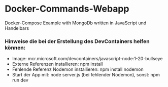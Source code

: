 # Docker-Commands-Webapp
Docker-Compose Example with MongoDb written in JavaScript und Handelbars

### Hinweise die bei der Erstellung des DevContainers helfen können:

- Image: mcr.microsoft.com/devcontainers/javascript-node:1-20-bullseye
- Externe Referenzen installieren: npm install
- Fehlende Referenz Nodemon installieren: npm install nodemon
- Start der App mit: node server.js (bei fehlender Nodemon), sonst: npm run dev
